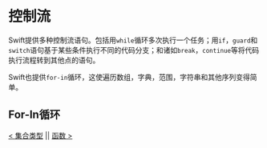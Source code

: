 # 控制流

Swift提供多种控制流语句。包括用`while`循环多次执行一个任务；用`if`，`guard`和`switch`语句基于某些条件执行不同的代码分支；和诸如`break`，`continue`等将代码执行流程转到其他点的语句。

Swift也提供`for-in`循环，这使遍历数组，字典，范围，字符串和其他序列变得简单。



## For-In循环



[< 集合类型](Collection_Types.md) || [函数 >](Functions.md)
